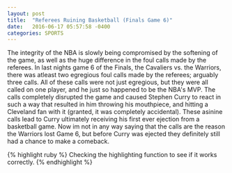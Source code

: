 ```yaml
---
layout: post
title:  "Referees Ruining Basketball (Finals Game 6)"
date:   2016-06-17 05:57:58 -0400
categories: SPORTS
---
```

The integrity of the NBA is slowly being compromised by the softening of the game, as well as the huge difference in the foul calls 
made by the referees. In last nights game 6 of the Finals, the Cavaliers vs. the Warriors, there was atleast two egregious foul calls 
made by the referees; arguably three calls. All of these calls were not just egregious, but they were all called on one player, and 
he just so happened to be the NBA's MVP. The calls completely disrupted the game and caused Stephen Curry to react in such a way that 
resulted in him throwing his mouthpiece, and hitting a Cleveland fan with it (granted, it was completely accidental). These asinine 
calls lead to Curry ultimately receiving his first ever ejection from a basketball game. Now im not in any way saying that the calls 
are the reason the Warriors lost Game 6, but before Curry was ejected they definitely still had a chance to make a comeback.

{% highlight ruby %}
Checking the highlighting function to see
if it works correctly.
{% endhighlight %}
